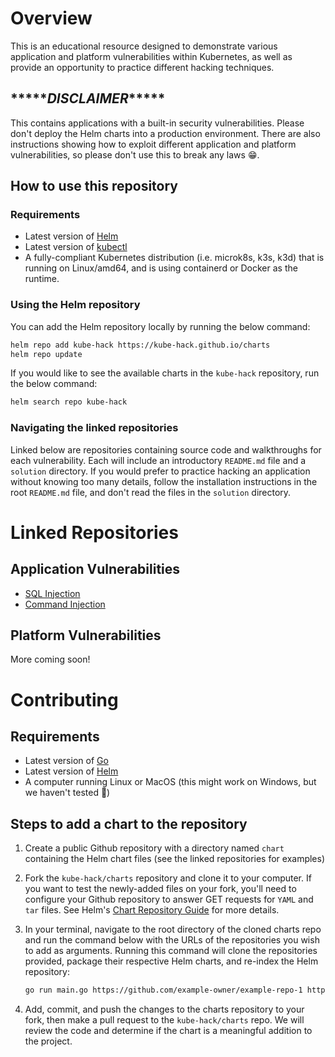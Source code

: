 # Overview

This is an educational resource designed to demonstrate various application and platform vulnerabilities within Kubernetes, as well as provide an opportunity to practice different hacking techniques.

## \*\*\*\*\**DISCLAIMER*\*\*\*\*\*

This contains applications with a built-in security vulnerabilities. Please don't deploy the Helm charts into a production environment. There are also instructions showing how to exploit different application and platform vulnerabilities, so please don't use this to break any laws :grin:.

## How to use this repository

### Requirements

- Latest version of [Helm](https://helm.sh/docs/intro/install/)
- Latest version of [kubectl](https://kubernetes.io/docs/tasks/tools/#kubectl)
- A fully-compliant Kubernetes distribution (i.e. microk8s, k3s, k3d) that is running on Linux/amd64, and is using containerd or Docker as the runtime.

### Using the Helm repository

You can add the Helm repository locally by running the below command:

```sh
helm repo add kube-hack https://kube-hack.github.io/charts
helm repo update
```

If you would like to see the available charts in the `kube-hack` repository, run the below command:

```sh
helm search repo kube-hack
```

### Navigating the linked repositories

Linked below are repositories containing source code and walkthroughs for each vulnerability. Each will include an introductory `README.md` file and a `solution` directory. If you would prefer to practice hacking an application without knowing too many details, follow the installation instructions in the root `README.md` file, and don't read the files in the `solution` directory.

# Linked Repositories

## Application Vulnerabilities

- [SQL Injection](https://github.com/kube-hack/sql-injection)
- [Command Injection](https://github.com/kube-hack/command-injection)

## Platform Vulnerabilities

More coming soon!

# Contributing

## Requirements

- Latest version of [Go](https://go.dev/dl/)
- Latest version of [Helm](https://helm.sh/docs/intro/install/)
- A computer running Linux or MacOS (this might work on Windows, but we haven't tested :grimacing:)

## Steps to add a chart to the repository

1. Create a public Github repository with a directory named `chart` containing the Helm chart files (see the linked repositories for examples)

2. Fork the `kube-hack/charts` repository and clone it to your computer. If you want to test the newly-added files on your fork, you'll need to configure your Github repository to answer GET requests for `YAML` and `tar` files. See Helm's [Chart Repository Guide](https://helm.sh/docs/topics/chart_repository/) for more details.

3. In your terminal, navigate to the root directory of the cloned charts repo and run the command below with the URLs of the repositories you wish to add as arguments.  Running this command will clone the repositories provided, package their respective Helm charts, and re-index the Helm repository:
    ```sh
    go run main.go https://github.com/example-owner/example-repo-1 https://github.com/example-owner/example-repo-2
    ```
4. Add, commit, and push the changes to the charts repository to your fork, then make a pull request to the `kube-hack/charts` repo. We will review the code and determine if the chart is a meaningful addition to the project.